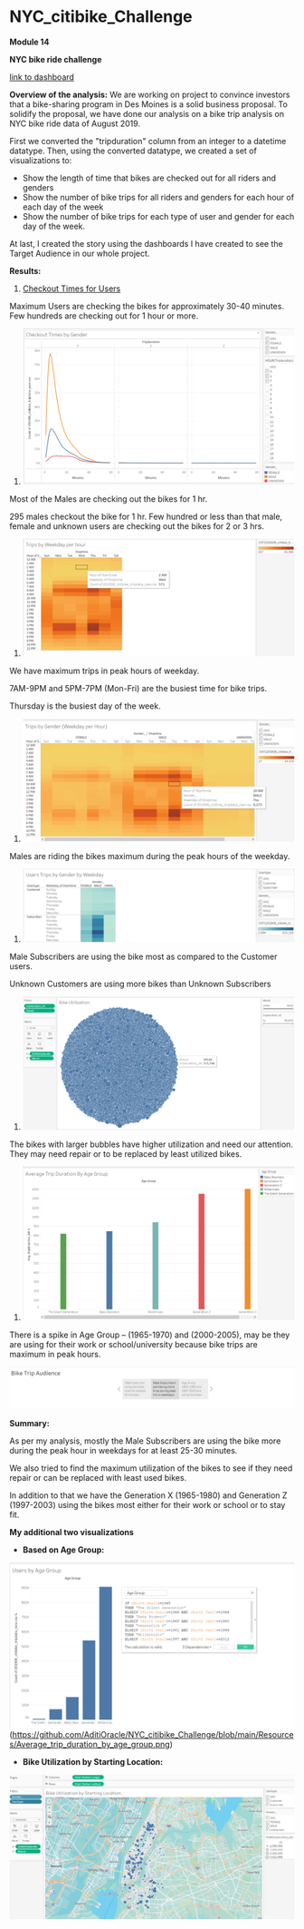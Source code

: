 # NYC_citibike_Challenge
**Module 14**

**NYC bike ride challenge**

[link to dashboard](https://public.tableau.com/app/profile/aditi.sharma1220/viz/NYC\_citibike\_challenge\_16492119360910/BikeUtilizationbyStartingLocation?publish=yes "link to dashboard")

**Overview of the analysis:** We are working on project to convince investors that a bike-sharing program in Des Moines is a solid business proposal. To solidify the proposal, we have done our analysis on a bike trip analysis on NYC bike ride data of August 2019.

First we converted the &quot;tripduration&quot; column from an integer to a datetime datatype. Then, using the converted datatype, we created a set of visualizations to:

- Show the length of time that bikes are checked out for all riders and genders
- Show the number of bike trips for all riders and genders for each hour of each day of the week
- Show the number of bike trips for each type of user and gender for each day of the week.

At last, I created the story using the dashboards I have created to see the Target Audience in our whole project.

**Results:**

1. [Checkout Times for Users](https://github.com/AditiOracle/NYC_citibike_Challenge/blob/main/Resources/Checkout_Time_for_Users.png)

Maximum Users are checking the bikes for approximately 30-40 minutes. Few hundreds are checking out for 1 hour or more.

1. ![Checkout times by Gender](https://github.com/AditiOracle/NYC_citibike_Challenge/blob/main/Resources/Checkout_Times_by_Gender.png)

Most of the Males are checking out the bikes for 1 hr.

295 males checkout the bike for 1 hr. Few hundred or less than that male, female and unknown users are checking out the bikes for 2 or 3 hrs.

1. ![Trips by Weekday per hour](https://github.com/AditiOracle/NYC_citibike_Challenge/blob/main/Resources/Trips_by_weekday_per_hour.png)

We have maximum trips in peak hours of weekday.

7AM-9PM and 5PM-7PM (Mon-Fri) are the busiest time for bike trips.

Thursday is the busiest day of the week.

1. ![Trips by Gender (Weekday per Hour)](https://github.com/AditiOracle/NYC_citibike_Challenge/blob/main/Resources/Trips_by_Gender_weekday_per_hour.png)

Males are riding the bikes maximum during the peak hours of the weekday.

1. ![User Type Trips by Gender by Weekday per hour](https://github.com/AditiOracle/NYC_citibike_Challenge/blob/main/Resources/User%20_Type_trips_by_Gender_weekday.png)

Male Subscribers are using the bike most as compared to the Customer users.

Unknown Customers are using more bikes than Unknown Subscribers

1. ![Bike Utilization](https://github.com/AditiOracle/NYC_citibike_Challenge/blob/main/Resources/Bike_Utilization.png)

The bikes with larger bubbles have higher utilization and need our attention. They may need repair or to be replaced by least utilized bikes.

1. ![Average Trip Duration by Age](https://github.com/AditiOracle/NYC_citibike_Challenge/blob/main/Resources/Average_trip_duration_by_age_group.png)

There is a spike in Age Group – (1965-1970) and (2000-2005), may be they are using for their work or school/university because bike trips are maximum in peak hours.

![STORY-BIKE_TARGET_AUDIENCE](https://github.com/AditiOracle/NYC_citibike_Challenge/blob/main/Resources/Story.PNG)

**Summary:**

As per my analysis, mostly the Male Subscribers are using the bike more during the peak hour in weekdays for at least 25-30 minutes.

We also tried to find the maximum utilization of the bikes to see if they need repair or can be replaced with least used bikes.

In addition to that we have the Generation X (1965-1980) and Generation Z (1997-2003) using the bikes most either for their work or school or to stay fit.

**My additional two visualizations**

- **Based on Age Group:**

![Average Trip Duration by Age Group](https://github.com/AditiOracle/NYC_citibike_Challenge/blob/main/Resources/Users_by_Age_Group.png)(https://github.com/AditiOracle/NYC_citibike_Challenge/blob/main/Resources/Average_trip_duration_by_age_group.png)

- **Bike Utilization by Starting Location:**

![Bike Utilization by Starting Location](https://github.com/AditiOracle/NYC_citibike_Challenge/blob/main/Resources/Bike_Utilization_by_Starting_Location.png)
